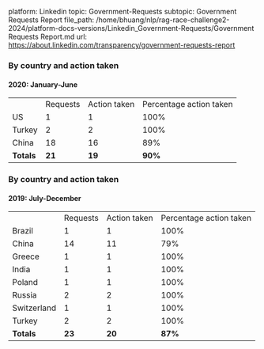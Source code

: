 platform: Linkedin
topic: Government-Requests
subtopic: Government Requests Report
file_path: /home/bhuang/nlp/rag-race-challenge2-2024/platform-docs-versions/Linkedin_Government-Requests/Government Requests Report.md
url: https://about.linkedin.com/transparency/government-requests-report

### By country and action taken

#### 2020: January-June

|     |     |     |     |
| --- | --- | --- | --- |
|     | Requests | Action taken | Percentage action taken |
| US  | 1   | 1   | 100% |
| Turkey | 2   | 2   | 100% |
| China | 18  | 16  | 89% |
| **Totals** | **21** | **19** | **90%** |

### By country and action taken

#### 2019: July-December

|     |     |     |     |
| --- | --- | --- | --- |
|     | Requests | Action taken | Percentage action taken |
| Brazil | 1   | 1   | 100% |
| China | 14  | 11  | 79% |
| Greece | 1   | 1   | 100% |
| India | 1   | 1   | 100% |
| Poland | 1   | 1   | 100% |
| Russia | 2   | 2   | 100% |
| Switzerland | 1   | 1   | 100% |
| Turkey | 2   | 2   | 100% |
| **Totals** | **23** | **20** | **87%** |